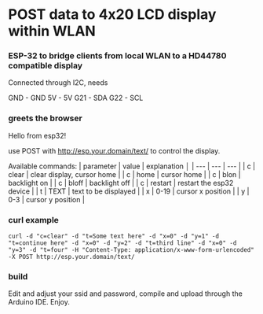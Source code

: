 POST data to 4x20 LCD display within WLAN
=========================================

### ESP-32 to bridge clients from local WLAN to a HD44780 compatible display

Connected through I2C, needs 

GND - GND
5V  - 5V
G21 - SDA
G22 - SCL

### greets the browser

Hello from esp32!

use POST with http://esp.your.domain/text/ to control the display.

Available commands:
| parameter | value   | explanation                │
| ---       | ---     | ---                        |
| c         | clear   | clear display, cursor home |
| c         | home    | cursor home                |
| c         | blon    | backlight on               |
| c         | bloff   | backlight off              |
| c         | restart | restart the esp32 device   |
| t         | TEXT    | text to be displayed       |
| x         | 0-19    | cursor x position          |
| y         | 0-3     | cursor y position          |


### curl example

```
curl -d "c=clear" -d "t=Some text here" -d "x=0" -d "y=1" -d "t=continue here" -d "x=0" -d "y=2" -d "t=third line" -d "x=0" -d "y=3" -d "t=four" -H "Content-Type: application/x-www-form-urlencoded" -X POST http://esp.your.domain/text/
```

### build

Edit and adjust your ssid and password, compile and upload through the Arduino IDE. Enjoy.

